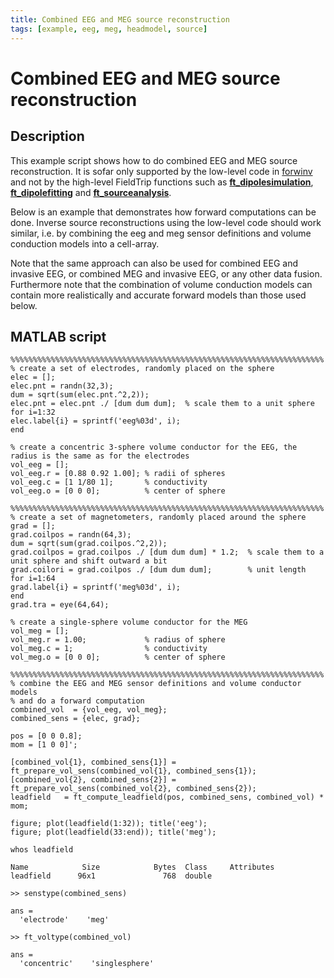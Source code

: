 ```yaml
---
title: Combined EEG and MEG source reconstruction
tags: [example, eeg, meg, headmodel, source]
---
```


# Combined EEG and MEG source reconstruction

## Description

This example script shows how to do combined EEG and MEG source reconstruction. It is sofar only supported by the low-level code in [forwinv](/development/forwinv) and not by the high-level FieldTrip functions such as **[ft_dipolesimulation](/reference/ft_dipolesimulation)**, **[ft_dipolefitting](/reference/ft_dipolefitting)** and **[ft_sourceanalysis](/reference/ft_sourceanalysis)**.

Below is an example that demonstrates how forward computations can be done. Inverse source reconstructions using the low-level code should work similar, i.e. by combining the eeg and meg sensor definitions and volume conduction models into a cell-array.

Note that the same approach can also be used for combined EEG and invasive EEG, or combined MEG and invasive EEG, or any other data fusion. Furthermore note that the combination of volume conduction models can contain more realistically and accurate forward models than those used below.

## MATLAB script

    %%%%%%%%%%%%%%%%%%%%%%%%%%%%%%%%%%%%%%%%%%%%%%%%%%%%%%%%%%%%%%%%%%%%%%
    % create a set of electrodes, randomly placed on the sphere
    elec = [];
    elec.pnt = randn(32,3);
    dum = sqrt(sum(elec.pnt.^2,2));
    elec.pnt = elec.pnt ./ [dum dum dum];  % scale them to a unit sphere
    for i=1:32
    elec.label{i} = sprintf('eeg%03d', i);
    end

    % create a concentric 3-sphere volume conductor for the EEG, the radius is the same as for the electrodes
    vol_eeg = [];
    vol_eeg.r = [0.88 0.92 1.00]; % radii of spheres
    vol_eeg.c = [1 1/80 1];       % conductivity
    vol_eeg.o = [0 0 0];          % center of sphere

    %%%%%%%%%%%%%%%%%%%%%%%%%%%%%%%%%%%%%%%%%%%%%%%%%%%%%%%%%%%%%%%%%%%%%%
    % create a set of magnetometers, randomly placed around the sphere
    grad = [];
    grad.coilpos = randn(64,3);
    dum = sqrt(sum(grad.coilpos.^2,2));
    grad.coilpos = grad.coilpos ./ [dum dum dum] * 1.2;  % scale them to a unit sphere and shift outward a bit
    grad.coilori = grad.coilpos ./ [dum dum dum];        % unit length
    for i=1:64
    grad.label{i} = sprintf('meg%03d', i);
    end
    grad.tra = eye(64,64);

    % create a single-sphere volume conductor for the MEG
    vol_meg = [];
    vol_meg.r = 1.00;             % radius of sphere
    vol_meg.c = 1;                % conductivity
    vol_meg.o = [0 0 0];          % center of sphere

    %%%%%%%%%%%%%%%%%%%%%%%%%%%%%%%%%%%%%%%%%%%%%%%%%%%%%%%%%%%%%%%%%%%%%%
    % combine the EEG and MEG sensor definitions and volume conductor models
    % and do a forward computation
    combined_vol  = {vol_eeg, vol_meg};
    combined_sens = {elec, grad};

    pos = [0 0 0.8];
    mom = [1 0 0]';

    [combined_vol{1}, combined_sens{1}] = ft_prepare_vol_sens(combined_vol{1}, combined_sens{1});
    [combined_vol{2}, combined_sens{2}] = ft_prepare_vol_sens(combined_vol{2}, combined_sens{2});
    leadfield   = ft_compute_leadfield(pos, combined_sens, combined_vol) * mom;

    figure; plot(leadfield(1:32)); title('eeg');
    figure; plot(leadfield(33:end)); title('meg');

    whos leadfield

    Name            Size            Bytes  Class     Attributes
    leadfield      96x1               768  double

    >> senstype(combined_sens)

    ans =
      'electrode'    'meg'

    >> ft_voltype(combined_vol)

    ans =
      'concentric'    'singlesphere'
